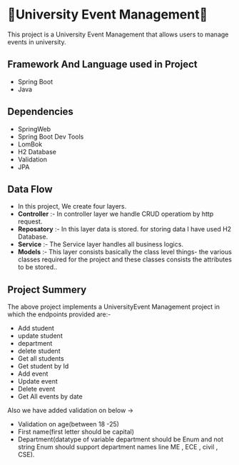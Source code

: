# 👤University Event Management🎉

This project is a University Event Management that allows users to manage events in university.

## Framework And Language used in Project
- Spring Boot 
- Java 

## Dependencies
- SpringWeb
- Spring Boot Dev Tools
- LomBok
- H2 Database
- Validation
- JPA

## Data Flow 
- In this project, We create four layers.
- **Controller** :- In controller layer we handle CRUD operatiom by http request.
- **Reposatory** :- In this layer data is stored. for storing data I have used H2 Database.
- **Service** :- The Service layer handles all business logics.
- **Models** :- This layer consists basically the class level things- the various classes required for the project and these classes consists the attributes to be stored..
 
## Project Summery
The above project implements a UniversityEvent Management project in which the endpoints provided are:-
- Add student
- update student
- department
- delete student
- Get all students
- Get student by Id
- Add event
- Update event
- Delete event
- Get All events by date

Also we have added validation on below ->
- Validation on age(between 18 -25)
- First name(first letter should be capital)
- Department(datatype of variable department should be Enum and not string Enum should support department names line ME , ECE , civil , CSE).

